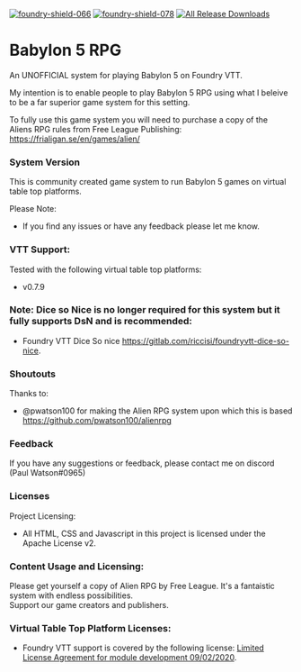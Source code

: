[![foundry-shield-066]][foundry-url] [![foundry-shield-078]][foundry-url] [![All Release Downloads](https://img.shields.io/github/downloads/pwatson100/alienrpg/total.svg)]()

# Babylon 5 RPG 

An UNOFFICIAL system for playing Babylon 5 on Foundry VTT.

My intention is to enable people to play Babylon 5 RPG using what I beleive to be a far superior game system for this setting. 

To fully use this game system you will need to purchase a copy of the Aliens RPG rules from Free League Publishing: https://frialigan.se/en/games/alien/

### System Version

This is community created game system to run Babylon 5 games on virtual table top platforms.

Please Note:

- If you find any issues or have any feedback please let me know.

### VTT Support:

Tested with the following virtual table top platforms:

- v0.7.9

### Note: Dice so Nice is no longer required for this system but it fully supports DsN and is recommended:

- Foundry VTT Dice So nice https://gitlab.com/riccisi/foundryvtt-dice-so-nice.

### Shoutouts

Thanks to:

- @pwatson100 for making the Alien RPG system upon which this is based https://github.com/pwatson100/alienrpg


### Feedback

If you have any suggestions or feedback, please contact me on discord (Paul Watson#0965)

### Licenses

Project Licensing:

- All HTML, CSS and Javascript in this project is licensed under the Apache License v2.

### Content Usage and Licensing:

Please get yourself a copy of Alien RPG by Free League. It's a fantaistic system with endless possibilities.  
Support our game creators and publishers.

### Virtual Table Top Platform Licenses:

- Foundry VTT support is covered by the following license: [Limited License Agreement for module development 09/02/2020](https://foundryvtt.com/article/license/).

[foundry-shield-066]: https://img.shields.io/badge/Foundry-v0.6.6-informational
[foundry-shield-078]: https://img.shields.io/badge/Foundry-v0.7.8-informational
[foundry-url]: https://foundryvtt.com/
